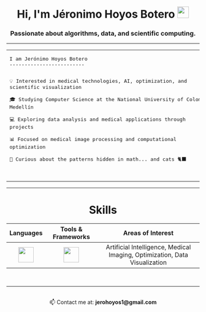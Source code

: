 <h1 align="center">
Hi, I'm Jéronimo Hoyos Botero
<img src="https://media.giphy.com/media/hvRJCLFzcasrR4ia7z/giphy.gif" width="30"></h1>

<h3 align="center">
  Passionate about algorithms, data, and scientific computing.
</h3>

<hr>

<table>
  <tr>
    <td width="55%">
      <pre>
I am Jerónimo Hoyos Botero  
-------------------------

💡 Interested in medical technologies, AI, optimization, and scientific visualization  
🎓 Studying Computer Science at the National University of Colombia — Medellín  
💻 Exploring data analysis and medical applications through projects  
📊 Focused on medical image processing and computational optimization  
📐 Curious about the patterns hidden in math... and cats 🐈‍⬛  
      </pre>
    </td>
    <td width="45%" align="center">
      <img src="https://i.pinimg.com/originals/5a/d9/f9/5ad9f9b003289c50d92c712e04930bf1.gif" alt="Coding cat" width="250"/>
    </td>
  </tr>
</table>

<hr>

<div align="center">
  <h1>Skills</h1>
</div>

<div align="center">

| Languages | Tools & Frameworks | Areas of Interest |
|:----------:|:------------------:|:-----------------:|
| <img src="https://skillicons.dev/icons?i=python,cpp,bash" height="40"/> | <img src="https://skillicons.dev/icons?i=vscode,github,linux,mysql" height="40"/> | Artificial Intelligence, Medical Imaging, Optimization, Data Visualization |

</div>

<br>
<hr>
<br>

<div align="center">
  📫 Contact me at: <strong>jerohoyos1@gmail.com</strong>
</div>


